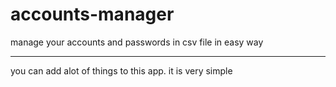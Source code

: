 # accounts-manager
manage your accounts and passwords in csv file in easy way



----------------------------------------------------------
you can add alot of things to this app.
it is very simple
